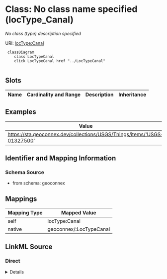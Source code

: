 

# Class: No class name specified (locType_Canal)


_No class (type) description specified_





URI: [locType:Canal](locType:Canal)






```mermaid
 classDiagram
    class LocTypeCanal
    click LocTypeCanal href "../LocTypeCanal"
      
```




<!-- no inheritance hierarchy -->


## Slots

| Name | Cardinality and Range | Description | Inheritance |
| ---  | --- | --- | --- |










## Examples

| Value |
| --- |
| https://sta.geoconnex.dev/collections/USGS/Things/items/'USGS-01327500' |


## Identifier and Mapping Information







### Schema Source


* from schema: geoconnex




## Mappings

| Mapping Type | Mapped Value |
| ---  | ---  |
| self | locType:Canal |
| native | geoconnex/:LocTypeCanal |







## LinkML Source

<!-- TODO: investigate https://stackoverflow.com/questions/37606292/how-to-create-tabbed-code-blocks-in-mkdocs-or-sphinx -->

### Direct

<details>
```yaml
name: locType_Canal
conforms_to: No schema conformance document specified
description: No class (type) description specified
title: No class name specified
notes:
- Class with 176 occurrences.
examples:
- value: https://sta.geoconnex.dev/collections/USGS/Things/items/'USGS-01327500'
from_schema: geoconnex
rank: 1000
class_uri: locType:Canal

```
</details>

### Induced

<details>
```yaml
name: locType_Canal
conforms_to: No schema conformance document specified
description: No class (type) description specified
title: No class name specified
notes:
- Class with 176 occurrences.
examples:
- value: https://sta.geoconnex.dev/collections/USGS/Things/items/'USGS-01327500'
from_schema: geoconnex
rank: 1000
class_uri: locType:Canal

```
</details>